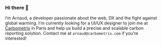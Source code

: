 ### Hi there 👋

I’m Arnaud, a developer passionate about the web, DX and the fight against global warming. I’m currently looking for a UI/UX designer to join me at [Carbometrix](https://carbometrix.com/) in Paris and help us build a precise and scalable carbon reporting solution. Contact me at `arnaud@carbometrix.com` if you’re interested!
